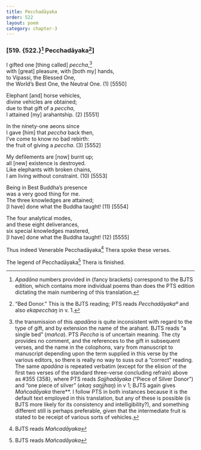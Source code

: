 ```yaml
---
title: Pecchadāyaka
order: 522
layout: poem
category: chapter-3
---
```


### \[519. {522.}[^1] Pecchadāyaka[^2]\]

I gifted one \[thing called\] *peccha*,[^3]  
with \[great\] pleasure, with \[both my\] hands,  
to Vipassi, the Blessed One,  
the World’s Best One, the Neutral One. (1) \[5550\]

Elephant \[and\] horse vehicles,  
divine vehicles are obtained;  
due to that gift of a *peccha*,  
I attained \[my\] arahantship. (2) \[5551\]

In the ninety-one aeons since  
I gave \[him\] that *peccha* back then,  
I’ve come to know no bad rebirth:  
the fruit of giving a *peccha*. (3) \[5552\]

My defilements are \[now\] burnt up;  
all \[new\] existence is destroyed.  
Like elephants with broken chains,  
I am living without constraint. (10) \[5553\]

Being in Best Buddha’s presence  
was a very good thing for me.  
The three knowledges are attained;  
\[I have\] done what the Buddha taught! (11) \[5554\]

The four analytical modes,  
and these eight deliverances,  
six special knowledges mastered,  
\[I have\] done what the Buddha taught! (12) \[5555\]

Thus indeed Venerable Pecchadāyaka[^4] Thera spoke these verses.

The legend of Pecchadāyaka[^5] Thera is finished.

[^1]: *Apadāna* numbers provided in {fancy brackets} correspond to the BJTS edition, which contains more individual poems than does the PTS edition dictating the main numbering of this translation.

[^2]: “Bed Donor.” This is the BJTS reading; PTS reads *Pecchadāyakaº* and also *ekapecchaŋ* in v. 1.

[^3]: the transmission of this *apadāna* is quite inconsistent with regard to the type of gift, and by extension the name of the arahant. BJTS reads “a single bed” (*mañca*). PTS *Peccha* is of uncertain meaning. The cty provides no comment, and the references to the gift in subsequent verses, and the name in the colophons, vary from manuscript to manuscript depending upon the term supplied in this verse by the various editors, so there is really no way to suss out a “correct” reading. The same *apadāna* is repeated verbatim (except for the elision of the first two verses of the standard three-verse concluding refrain) above as \#355 {358}, where PTS reads *Sajjhadāyaka* (“Piece of Silver Donor”) and “one piece of silver” (*ekaŋ saŋjjhaŋ*) in v 1; BJTS again gives *Mañcadāyaka* there**. I follow PTS in both instances because it is the default text employed in this translation, but any of these is possible (is BJTS more likely for its consistency and intelligibility?), and something different still is perhaps preferable, given that the intermediate fruit is stated to be receipt of various sorts of vehicles.

[^4]: BJTS reads *Mañcadāyaka*

[^5]: BJTS reads *Mañcadāyaka*
